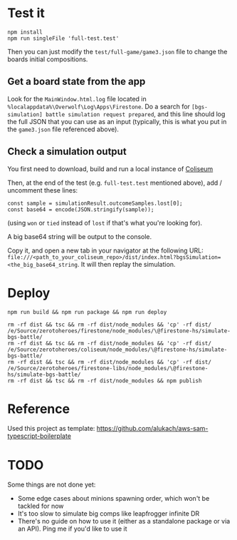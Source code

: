 # Test it

```
npm install
npm run singleFile 'full-test.test'
```

Then you can just modify the `test/full-game/game3.json` file to change the boards initial compositions.

## Get a board state from the app

Look for the `MainWindow.html.log` file located in `%localappdata%\Overwolf\Log\Apps\Firestone`. Do a search for `[bgs-simulation] battle simulation request prepared`, and this line should log the full JSON that you can use as an input (typically, this is what you put in the `game3.json` file referenced above).

## Check a simulation output

You first need to download, build and run a local instance of [Coliseum](https://github.com/Zero-to-Heroes/coliseum)

Then, at the end of the test (e.g. `full-test.test` mentioned above), add / uncomment these lines:

```
const sample = simulationResult.outcomeSamples.lost[0];
const base64 = encode(JSON.stringify(sample));
```

(using `won` or `tied` instead of `lost` if that's what you're looking for).

A big base64 string will be output to the console.

Copy it, and open a new tab in your navigator at the following URL: `file:///<path_to_your_coliseum_repo>/dist/index.html?bgsSimulation=<the_big_base64_string`. It will then replay the simulation.

# Deploy

```
npm run build && npm run package && npm run deploy

rm -rf dist && tsc && rm -rf dist/node_modules && 'cp' -rf dist/ /e/Source/zerotoheroes/firestone/node_modules/\@firestone-hs/simulate-bgs-battle/
rm -rf dist && tsc && rm -rf dist/node_modules && 'cp' -rf dist/ /e/Source/zerotoheroes/coliseum/node_modules/\@firestone-hs/simulate-bgs-battle/
rm -rf dist && tsc && rm -rf dist/node_modules && 'cp' -rf dist/ /e/Source/zerotoheroes/firestone-libs/node_modules/\@firestone-hs/simulate-bgs-battle/
rm -rf dist && tsc && rm -rf dist/node_modules && npm publish
```

# Reference

Used this project as template: https://github.com/alukach/aws-sam-typescript-boilerplate

# TODO

Some things are not done yet:

-   Some edge cases about minions spawning order, which won't be tackled for now
-   It's too slow to simulate big comps like leapfrogger infinite DR
-   There's no guide on how to use it (either as a standalone package or via an API). Ping me if you'd like to use it
